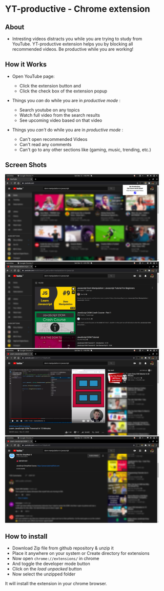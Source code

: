 # YT-productive - Chrome extension

## About

- Intresting videos distracts you while you are trying to study from YouTube. YT-productive extension helps you by blocking all recommended videos. Be productive while you are working!

## How it Works

- Open YouTube page:

  - Click the extension button and
  - Click the check box of the extension popup

- Things you _can_ do while you are in _productive mode_ :

  - Search youtube on any topics
  - Watch full video from the search results
  - See upcoming video based on that video

- Things you _can't_ do while you are in _productive mode_ :
  - Can't open recommended Videos
  - Can't read any comments
  - Can't go to any other sections like (gaming, music, trending, etc.)

## Screen Shots

![youtube-homepage](screenshots/ss0.png)
![youtube-homepage](screenshots/ss1.png)
![youtube-homepage](screenshots/ss2.png)
![youtube-homepage](screenshots/ss3.png)

## How to install

- Download Zip file from github repository & unzip it
- Place it anywhere on your system or Create directory for extensions
- Now open `chrome://extensions/` in chrome
- And toggle the developer mode button
- Click on the _load unpacked_ button
- Now select the unzipped folder

It will install the extension in your chrome browser.
